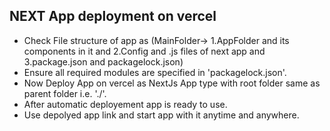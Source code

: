 ## NEXT App deployment on vercel 

<!-- MongoDb Atlas  -->

<!-- mongodb+srv://<user>:<password>@cluster0.578qvco.mongodb.net/?retryWrites=true&w=majority&appName=Cluster0 -->

<!-- user: tanish-jain-225  -->
<!-- password: tanishjain02022005 -->

- Check File structure of app as (MainFolder-> 1.AppFolder and its components in it and 2.Config and .js files of next app and 3.package.json and packagelock.json)
- Ensure all required modules are specified in 'packagelock.json'. 
- Now Deploy App on vercel as NextJs App type with root folder same as parent folder i.e. './'. 
- After automatic deployement app is ready to use. 
- Use depolyed app link and start app with it anytime and anywhere. 
